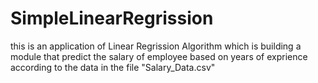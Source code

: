 # SimpleLinearRegrission
this is an application of Linear Regrission Algorithm
which is building a module that predict the salary of employee based on years of exprience
according to the data in the file "Salary_Data.csv"
